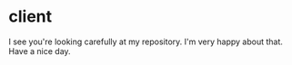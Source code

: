 # client
I see you're looking carefully at my repository. I'm very happy about that. Have a nice day.
